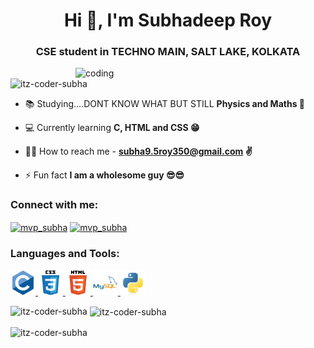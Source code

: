 <h1 align="center">Hi 👋, I'm Subhadeep Roy</h1>
<h3 align="center">CSE student in TECHNO MAIN, SALT LAKE, KOLKATA</h3>

<img align="right" alt="coding" width="400" src="https://cdn.dribbble.com/users/1162077/screenshots/5403918/focus-animation.gif">

<p align="left"> <img src="https://komarev.com/ghpvc/?username=itz-coder-subha&label=Profile%20views&color=0e75b6&style=flat" alt="itz-coder-subha" /> </p>

- 📚 Studying....DONT KNOW WHAT BUT STILL **Physics and Maths 🥲**

- 💻 Currently learning **C, HTML and CSS 😁**

- 😶‍🌫️ How to reach me - **subha9.5roy350@gmail.com ✌️**

- ⚡ Fun fact **I am a wholesome guy 😎😎**

<h3 align="left">Connect with me:</h3>
<p align="left">
<a href="https://twitter.com/mvp_subha" target="blank"><img align="center" src="https://raw.githubusercontent.com/rahuldkjain/github-profile-readme-generator/master/src/images/icons/Social/twitter.svg" alt="mvp_subha" height="30" width="40" /></a>
<a href="https://instagram.com/mvp_subha" target="blank"><img align="center" src="https://raw.githubusercontent.com/rahuldkjain/github-profile-readme-generator/master/src/images/icons/Social/instagram.svg" alt="mvp_subha" height="30" width="40" /></a>
</p>

<h3 align="left">Languages and Tools:</h3>
<p align="left"> <a href="https://www.cprogramming.com/" target="_blank" rel="noreferrer"> <img src="https://raw.githubusercontent.com/devicons/devicon/master/icons/c/c-original.svg" alt="c" width="40" height="40"/> </a> <a href="https://www.w3schools.com/css/" target="_blank" rel="noreferrer"> <img src="https://raw.githubusercontent.com/devicons/devicon/master/icons/css3/css3-original-wordmark.svg" alt="css3" width="40" height="40"/> </a> <a href="https://www.w3.org/html/" target="_blank" rel="noreferrer"> <img src="https://raw.githubusercontent.com/devicons/devicon/master/icons/html5/html5-original-wordmark.svg" alt="html5" width="40" height="40"/> </a> <a href="https://www.mysql.com/" target="_blank" rel="noreferrer"> <img src="https://raw.githubusercontent.com/devicons/devicon/master/icons/mysql/mysql-original-wordmark.svg" alt="mysql" width="40" height="40"/> </a> <a href="https://www.python.org" target="_blank" rel="noreferrer"> <img src="https://raw.githubusercontent.com/devicons/devicon/master/icons/python/python-original.svg" alt="python" width="40" height="40"/> </a> </p>

<p><img align="left" src="https://github-readme-stats.vercel.app/api/top-langs?username=itz-coder-subha&show_icons=true&locale=en&layout=compact" alt="itz-coder-subha" /></p>

<p>&nbsp;<img align="center" src="https://github-readme-stats.vercel.app/api?username=itz-coder-subha&show_icons=true&locale=en" alt="itz-coder-subha" /></p>

<p><img align="center" src="https://github-readme-streak-stats.herokuapp.com/?user=itz-coder-subha&" alt="itz-coder-subha" /></p>
